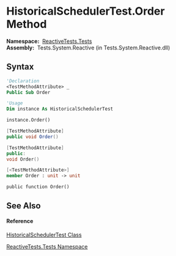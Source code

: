 # HistoricalSchedulerTest.Order Method

**Namespace:**  [ReactiveTests.Tests](ReactiveTests.Tests\ReactiveTests.Tests.md)  
**Assembly:**  Tests.System.Reactive (in Tests.System.Reactive.dll)

## Syntax

```vb
'Declaration
<TestMethodAttribute> _
Public Sub Order
```

```vb
'Usage
Dim instance As HistoricalSchedulerTest

instance.Order()
```

```csharp
[TestMethodAttribute]
public void Order()
```

```c++
[TestMethodAttribute]
public:
void Order()
```

```fsharp
[<TestMethodAttribute>]
member Order : unit -> unit 
```

```jscript
public function Order()
```

## See Also

#### Reference

[HistoricalSchedulerTest Class](HistoricalSchedulerTest\HistoricalSchedulerTest.md)

[ReactiveTests.Tests Namespace](ReactiveTests.Tests\ReactiveTests.Tests.md)